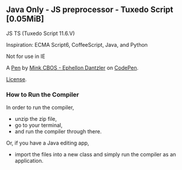 Java Only - JS preprocessor - Tuxedo Script [0.05MiB]
-----------------------------------------------------
JS TS (Tuxedo Script 11.6.V)

Inspiration:
ECMA Script6, CoffeeScript, Java, and Python

Not for use in IE

A [Pen](http://codepen.io/Ephellon/pen/EvxVaJ) by [Mink CBOS - Ephellon Dantzler](http://codepen.io/Ephellon) on [CodePen](http://codepen.io/).

[License](http://codepen.io/Ephellon/pen/EVxVaj/license).

### How to Run the Compiler
In order to run the compiler,
- unzip the zip file,
- go to your terminal,
- and run the compiler through there.

Or, if you have a Java editing app,
- import the files into a new class and simply run the compiler as an application.